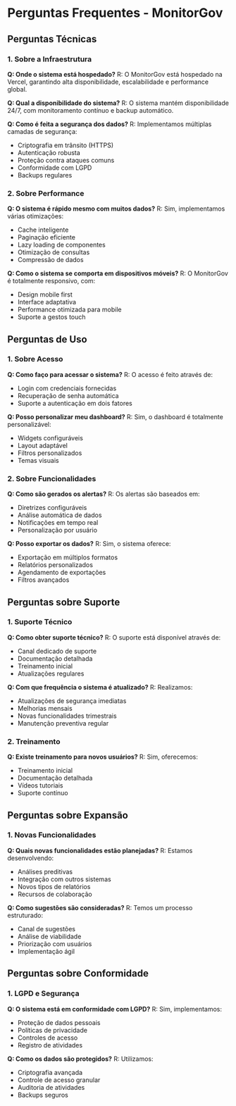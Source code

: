 # Perguntas Frequentes - MonitorGov

## Perguntas Técnicas

### 1. Sobre a Infraestrutura
**Q: Onde o sistema está hospedado?**
R: O MonitorGov está hospedado na Vercel, garantindo alta disponibilidade, escalabilidade e performance global.

**Q: Qual a disponibilidade do sistema?**
R: O sistema mantém disponibilidade 24/7, com monitoramento contínuo e backup automático.

**Q: Como é feita a segurança dos dados?**
R: Implementamos múltiplas camadas de segurança:
- Criptografia em trânsito (HTTPS)
- Autenticação robusta
- Proteção contra ataques comuns
- Conformidade com LGPD
- Backups regulares

### 2. Sobre Performance
**Q: O sistema é rápido mesmo com muitos dados?**
R: Sim, implementamos várias otimizações:
- Cache inteligente
- Paginação eficiente
- Lazy loading de componentes
- Otimização de consultas
- Compressão de dados

**Q: Como o sistema se comporta em dispositivos móveis?**
R: O MonitorGov é totalmente responsivo, com:
- Design mobile first
- Interface adaptativa
- Performance otimizada para mobile
- Suporte a gestos touch

## Perguntas de Uso

### 1. Sobre Acesso
**Q: Como faço para acessar o sistema?**
R: O acesso é feito através de:
- Login com credenciais fornecidas
- Recuperação de senha automática
- Suporte a autenticação em dois fatores

**Q: Posso personalizar meu dashboard?**
R: Sim, o dashboard é totalmente personalizável:
- Widgets configuráveis
- Layout adaptável
- Filtros personalizados
- Temas visuais

### 2. Sobre Funcionalidades
**Q: Como são gerados os alertas?**
R: Os alertas são baseados em:
- Diretrizes configuráveis
- Análise automática de dados
- Notificações em tempo real
- Personalização por usuário

**Q: Posso exportar os dados?**
R: Sim, o sistema oferece:
- Exportação em múltiplos formatos
- Relatórios personalizados
- Agendamento de exportações
- Filtros avançados

## Perguntas sobre Suporte

### 1. Suporte Técnico
**Q: Como obter suporte técnico?**
R: O suporte está disponível através de:
- Canal dedicado de suporte
- Documentação detalhada
- Treinamento inicial
- Atualizações regulares

**Q: Com que frequência o sistema é atualizado?**
R: Realizamos:
- Atualizações de segurança imediatas
- Melhorias mensais
- Novas funcionalidades trimestrais
- Manutenção preventiva regular

### 2. Treinamento
**Q: Existe treinamento para novos usuários?**
R: Sim, oferecemos:
- Treinamento inicial
- Documentação detalhada
- Vídeos tutoriais
- Suporte contínuo

## Perguntas sobre Expansão

### 1. Novas Funcionalidades
**Q: Quais novas funcionalidades estão planejadas?**
R: Estamos desenvolvendo:
- Análises preditivas
- Integração com outros sistemas
- Novos tipos de relatórios
- Recursos de colaboração

**Q: Como sugestões são consideradas?**
R: Temos um processo estruturado:
- Canal de sugestões
- Análise de viabilidade
- Priorização com usuários
- Implementação ágil

## Perguntas sobre Conformidade

### 1. LGPD e Segurança
**Q: O sistema está em conformidade com LGPD?**
R: Sim, implementamos:
- Proteção de dados pessoais
- Políticas de privacidade
- Controles de acesso
- Registro de atividades

**Q: Como os dados são protegidos?**
R: Utilizamos:
- Criptografia avançada
- Controle de acesso granular
- Auditoria de atividades
- Backups seguros 
